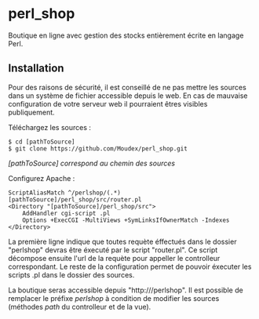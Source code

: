 # perl_shop
Boutique en ligne avec gestion des stocks entièrement écrite en langage Perl.

## Installation

Pour des raisons de sécurité, il est conseillé de ne pas mettre les sources dans un système de fichier accessible depuis le web. En cas de mauvaise configuration de votre serveur web il pourraient êtres visibles publiquement.

Téléchargez les sources :

```
$ cd [pathToSource]
$ git clone https://github.com/Moudex/perl_shop.git
```
*[pathToSource] correspond au chemin des sources*

Configurez Apache :

```
ScriptAliasMatch ^/perlshop/(.*) [pathToSource]/perl_shop/src/router.pl
<Directory "[pathToSource]/perl_shop/src">
    AddHandler cgi-script .pl
    Options +ExecCGI -MultiViews +SymLinksIfOwnerMatch -Indexes
</Directory>
```
La première ligne indique que toutes requète éffectués dans le dossier "perlshop" devras être éxecuté par le script "router.pl". Ce script décompose ensuite l'url de la requète pour appeller le controlleur correspondant.
Le reste de la configuration permet de pouvoir éxecuter les scripts .pl dans le dossier des sources.

La boutique seras accessible depuis "http://<domaine>/perlshop".
Il est possible de remplacer le préfixe *perlshop* à condition de modifier les sources (méthodes *path* du controlleur et de la vue).
